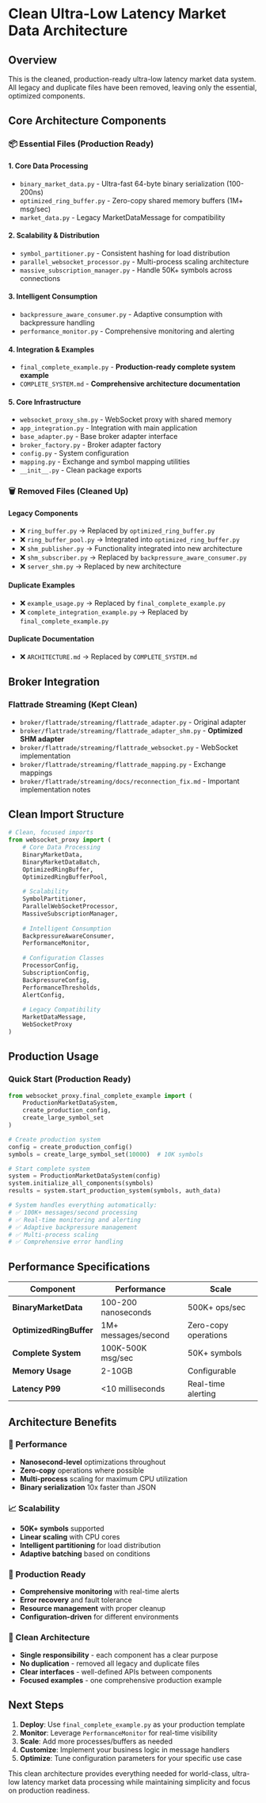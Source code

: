 # Clean Ultra-Low Latency Market Data Architecture

## Overview

This is the cleaned, production-ready ultra-low latency market data system. All legacy and duplicate files have been removed, leaving only the essential, optimized components.

## Core Architecture Components

### 📦 **Essential Files (Production Ready)**

#### **1. Core Data Processing**
- `binary_market_data.py` - Ultra-fast 64-byte binary serialization (100-200ns)
- `optimized_ring_buffer.py` - Zero-copy shared memory buffers (1M+ msg/sec)
- `market_data.py` - Legacy MarketDataMessage for compatibility

#### **2. Scalability & Distribution**
- `symbol_partitioner.py` - Consistent hashing for load distribution
- `parallel_websocket_processor.py` - Multi-process scaling architecture
- `massive_subscription_manager.py` - Handle 50K+ symbols across connections

#### **3. Intelligent Consumption**
- `backpressure_aware_consumer.py` - Adaptive consumption with backpressure handling
- `performance_monitor.py` - Comprehensive monitoring and alerting

#### **4. Integration & Examples**
- `final_complete_example.py` - **Production-ready complete system example**
- `COMPLETE_SYSTEM.md` - **Comprehensive architecture documentation**

#### **5. Core Infrastructure**
- `websocket_proxy_shm.py` - WebSocket proxy with shared memory
- `app_integration.py` - Integration with main application
- `base_adapter.py` - Base broker adapter interface
- `broker_factory.py` - Broker adapter factory
- `config.py` - System configuration
- `mapping.py` - Exchange and symbol mapping utilities
- `__init__.py` - Clean package exports

### 🗑️ **Removed Files (Cleaned Up)**

#### **Legacy Components**
- ❌ `ring_buffer.py` → Replaced by `optimized_ring_buffer.py`
- ❌ `ring_buffer_pool.py` → Integrated into `optimized_ring_buffer.py`
- ❌ `shm_publisher.py` → Functionality integrated into new architecture
- ❌ `shm_subscriber.py` → Replaced by `backpressure_aware_consumer.py`
- ❌ `server_shm.py` → Replaced by new architecture

#### **Duplicate Examples**
- ❌ `example_usage.py` → Replaced by `final_complete_example.py`
- ❌ `complete_integration_example.py` → Replaced by `final_complete_example.py`

#### **Duplicate Documentation**
- ❌ `ARCHITECTURE.md` → Replaced by `COMPLETE_SYSTEM.md`

## Broker Integration

### **Flattrade Streaming (Kept Clean)**
- `broker/flattrade/streaming/flattrade_adapter.py` - Original adapter
- `broker/flattrade/streaming/flattrade_adapter_shm.py` - **Optimized SHM adapter**
- `broker/flattrade/streaming/flattrade_websocket.py` - WebSocket implementation
- `broker/flattrade/streaming/flattrade_mapping.py` - Exchange mappings
- `broker/flattrade/streaming/docs/reconnection_fix.md` - Important implementation notes

## Clean Import Structure

```python
# Clean, focused imports
from websocket_proxy import (
    # Core Data Processing
    BinaryMarketData,
    BinaryMarketDataBatch,
    OptimizedRingBuffer,
    OptimizedRingBufferPool,
    
    # Scalability
    SymbolPartitioner,
    ParallelWebSocketProcessor,
    MassiveSubscriptionManager,
    
    # Intelligent Consumption
    BackpressureAwareConsumer,
    PerformanceMonitor,
    
    # Configuration Classes
    ProcessorConfig,
    SubscriptionConfig,
    BackpressureConfig,
    PerformanceThresholds,
    AlertConfig,
    
    # Legacy Compatibility
    MarketDataMessage,
    WebSocketProxy
)
```

## Production Usage

### **Quick Start (Production Ready)**

```python
from websocket_proxy.final_complete_example import (
    ProductionMarketDataSystem,
    create_production_config,
    create_large_symbol_set
)

# Create production system
config = create_production_config()
symbols = create_large_symbol_set(10000)  # 10K symbols

# Start complete system
system = ProductionMarketDataSystem(config)
system.initialize_all_components(symbols)
results = system.start_production_system(symbols, auth_data)

# System handles everything automatically:
# ✅ 100K+ messages/second processing
# ✅ Real-time monitoring and alerting  
# ✅ Adaptive backpressure management
# ✅ Multi-process scaling
# ✅ Comprehensive error handling
```

## Performance Specifications

| **Component** | **Performance** | **Scale** |
|---------------|-----------------|-----------|
| **BinaryMarketData** | 100-200 nanoseconds | 500K+ ops/sec |
| **OptimizedRingBuffer** | 1M+ messages/second | Zero-copy operations |
| **Complete System** | 100K-500K msg/sec | 50K+ symbols |
| **Memory Usage** | 2-10GB | Configurable |
| **Latency P99** | <10 milliseconds | Real-time alerting |

## Architecture Benefits

### **🚀 Performance**
- **Nanosecond-level** optimizations throughout
- **Zero-copy** operations where possible
- **Multi-process** scaling for maximum CPU utilization
- **Binary serialization** 10x faster than JSON

### **📈 Scalability**
- **50K+ symbols** supported
- **Linear scaling** with CPU cores
- **Intelligent partitioning** for load distribution
- **Adaptive batching** based on conditions

### **🔧 Production Ready**
- **Comprehensive monitoring** with real-time alerts
- **Error recovery** and fault tolerance
- **Resource management** with proper cleanup
- **Configuration-driven** for different environments

### **🧹 Clean Architecture**
- **Single responsibility** - each component has a clear purpose
- **No duplication** - removed all legacy and duplicate files
- **Clear interfaces** - well-defined APIs between components
- **Focused examples** - one comprehensive production example

## Next Steps

1. **Deploy**: Use `final_complete_example.py` as your production template
2. **Monitor**: Leverage `PerformanceMonitor` for real-time visibility
3. **Scale**: Add more processes/buffers as needed
4. **Customize**: Implement your business logic in message handlers
5. **Optimize**: Tune configuration parameters for your specific use case

This clean architecture provides everything needed for world-class, ultra-low latency market data processing while maintaining simplicity and focus on production readiness.